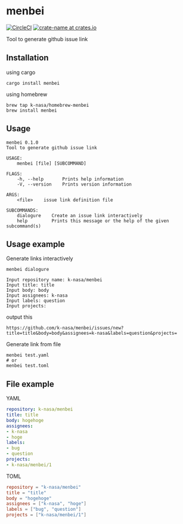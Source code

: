 # menbei

[![CircleCI](https://circleci.com/gh/k-nasa/menbei.svg?style=svg)](https://circleci.com/gh/k-nasa/menbei)
[![crate-name at crates.io](https://img.shields.io/crates/v/menbei.svg)](https://crates.io/crates/menbei)

Tool to generate github issue link

## Installation
using cargo
```
cargo install menbei
```

using homebrew
```
brew tap k-nasa/homebrew-menbei
brew install menbei
```

## Usage
```
menbei 0.1.0
Tool to generate github issue link

USAGE:
    menbei [file] [SUBCOMMAND]

FLAGS:
    -h, --help       Prints help information
    -V, --version    Prints version information

ARGS:
    <file>    issue link definition file

SUBCOMMANDS:
    dialogure    Create an issue link interactively
    help         Prints this message or the help of the given subcommand(s)
```

## Usage example
Generate links interactively

```
menbei dialogure

Input repository name: k-nasa/menbei
Input title: title
Input body: body
Input assignees: k-nasa
Input labels: question
Input projects:
```

output this
```
https://github.com/k-nasa/menbei/issues/new?title=title&body=body&assignees=k-nasa&labels=question&projects=
```

Generate link from file
```
menbei test.yaml
# or
menbei test.toml
```

## File example
YAML
``` test.yaml
repository: k-nasa/menbei
title: title
body: hogehoge
assignees:
- k-nasa
- hoge
labels:
- bug
- question
projects:
- k-nasa/menbei/1
```

TOML
``` test.toml
repository = "k-nasa/menbei"
title = "title"
body = "hogehoge"
assignees = ["k-nasa", "hoge"]
labels = ["bug", "question"]
projects = ["k-nasa/menbei/1"]
```
